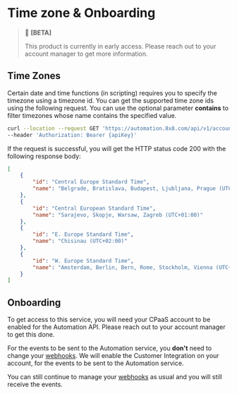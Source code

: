 # Time zone & Onboarding


> 🚧 **[BETA]**
>
> This product is currently in early access. Please reach out to your account manager to get more information.
>


## Time Zones

Certain date and time functions (in scripting) requires you to specify the timezone using a timezone id. You can get the supported time zone ids using the following request. You can use the optional parameter **contains** to filter timezones whose name contains the specified value.

```bash
curl --location --request GET 'https://automation.8x8.com/api/v1/accounts/:accountId/steps/timezones?contains=europe' \
--header 'Authorization: Bearer {apiKey}'
```




If the request is successful, you will get the HTTP status code 200 with the following response body:


```json
[
    {
        "id": "Central Europe Standard Time",
        "name": "Belgrade, Bratislava, Budapest, Ljubljana, Prague (UTC+01:00)"
    },
    {
        "id": "Central European Standard Time",
        "name": "Sarajevo, Skopje, Warsaw, Zagreb (UTC+01:00)"
    },
    {
        "id": "E. Europe Standard Time",
        "name": "Chisinau (UTC+02:00)"
    },
    {
        "id": "W. Europe Standard Time",
        "name": "Amsterdam, Berlin, Bern, Rome, Stockholm, Vienna (UTC+01:00)"
    }
]
```

## Onboarding

To get access to this service, you will need your CPaaS account to be enabled for the Automation API.
Please reach out to your account manager to get this done.

For the events to be sent to the Automation service, you **don't** need to change your [webhooks](/connect/docs/webhooks-configuration-api). We will enable the Customer Integration on your account, for the events to be sent to the Automation service.

You can still continue to manage your [webhooks](/connect/docs/webhooks-configuration-api) as usual and you will still receive the events.
